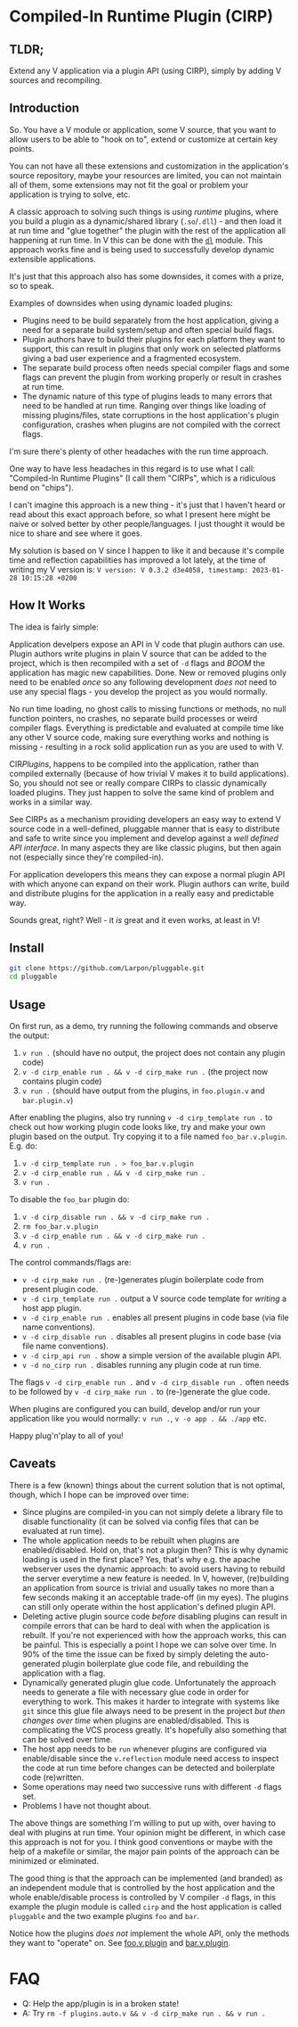 # Compiled-In Runtime Plugin (CIRP)

## TLDR;

Extend any V application via a plugin API (using CIRP), simply by adding V sources and recompiling.

## Introduction

So. You have a V module or application, some V source, that you want to
allow users to be able to "hook on to", extend or customize at certain key points.

You can not have all these extensions and customization in
the application's source repository, maybe your resources are limited,
you can not maintain all of them, some extensions may not fit the goal or
problem your application is trying to solve, etc.

A classic approach to solving such things is using *runtime* plugins, where you
build a plugin as a dynamic/shared library (`.so`/`.dll`) - and then
load it at run time and "glue together" the plugin with the rest of the
application all happening at run time. In V this can be done with the [`dl`](https://modules.vlang.io/dl.html) module.
This approach works fine and is being used to successfully develop dynamic
extensible applications.

It's just that this approach also has some downsides, it comes with a prize, so to speak.

Examples of downsides when using dynamic loaded plugins:

* Plugins need to be build separately from the host application, giving a need for
  a separate build system/setup and often special build flags.
* Plugin authors have to build their plugins for each platform they want to support,
  this can result in plugins that only work on selected platforms giving a bad user
  experience and a fragmented ecosystem.
* The separate build process often needs special compiler flags and some flags
  can prevent the plugin from working properly or result in crashes at run time.
* The dynamic nature of this type of plugins leads to many errors that need to be
  handled at run time. Ranging over things like loading of missing plugins/files, state
  corruptions in the host application's plugin configuration, crashes when plugins
  are not compiled with the correct flags.

I'm sure there's plenty of other headaches with the run time approach.

One way to have less headaches in this regard is to use what I call:
"Compiled-In Runtime Plugins" (I call them "CIRPs", which is a ridiculous bend on "chips").

I can't imagine this approach is a new thing - it's just that I haven't heard or
read about this exact approach before, so what I present here might be naive
or solved better by other people/languages. I just thought it would be nice to share
and see where it goes.

My solution is based on V since I happen to like it and because it's compile time and
reflection capabilities has improved a lot lately, at the time of writing my V version is:
`V version: V 0.3.2 d3e4058, timestamp: 2023-01-28 10:15:28 +0200`

## How It Works

The idea is fairly simple:

Application develpers expose an API in V code that plugin authors can use.
Plugin authors write plugins in plain V source that can be added to the project, which
is then recompiled with a set of `-d` flags and *BOOM* the application has magic
new capabilities. Done. New or removed plugins only need to be enabled *once* so any
following development *does not* need to use any special flags - you develop the project as
you would normally.

No run time loading, no ghost calls to missing functions or methods, no null function pointers,
no crashes, no separate build processes or weird compiler flags. Everything is predictable and
evaluated at compile time like any other V source code, making sure everything works and nothing
is missing - resulting in a rock solid application run as you are used to with V.

CIR*Plugins*, happens to be compiled into the application,
rather than compiled externally (because of how trivial V makes it to build applications).
So, you should not see or really compare CIRPs to classic dynamically loaded plugins. They
just happen to solve the same kind of problem and works in a similar way.

See CIRPs as a mechanism providing developers an easy way to extend V source code in
a well-defined, pluggable manner that is easy to distribute and safe to write since you
implement and develop against a *well defined API interface*. In many aspects they are
like classic plugins, but then again not (especially since they're compiled-in).

For application developers this means they can expose a normal plugin API with which
anyone can expand on their work. Plugin authors can write, build and distribute plugins for
the application in a really easy and predictable way.

Sounds great, right? Well - it _is_ great and it even works, at least in V!

## Install

```bash
git clone https://github.com/Larpon/pluggable.git
cd pluggable
```

## Usage

On first run, as a demo, try running the following commands and observe the output:

1. `v run .` (should have no output, the project does not contain any plugin code)
2. `v -d cirp_enable run . && v -d cirp_make run .` (the project now contains plugin code)
3. `v run .` (should have output from the plugins, in `foo.plugin.v` and `bar.plugin.v`)

After enabling the plugins, also try running `v -d cirp_template run .` to check out how working
plugin code looks like, try and make your own plugin based on the output. Try copying it to a
file named `foo_bar.v.plugin`. E.g. do:

1. `v -d cirp_template run . > foo_bar.v.plugin`
2. `v -d cirp_enable run . && v -d cirp_make run .`
3. `v run .`

To disable the `foo_bar` plugin do:

1. `v -d cirp_disable run . && v -d cirp_make run .`
2. `rm foo_bar.v.plugin`
3. `v -d cirp_enable run . && v -d cirp_make run .`
4. `v run .`

The control commands/flags are:

* `v -d cirp_make run .` (re-)generates plugin boilerplate code from present plugin code.
* `v -d cirp_template run .` output a V source code template for *writing* a host app plugin.
* `v -d cirp_enable run .` enables all present plugins in code base (via file name conventions).
* `v -d cirp_disable run .` disables all present plugins in code base (via file name conventions).
* `v -d cirp_api run .` show a simple version of the available plugin API.
* `v -d no_cirp run .` disables running any plugin code at run time.

The flags `v -d cirp_enable run .` and `v -d cirp_disable run .` often needs to be followed by
`v -d cirp_make run .` to (re-)generate the glue code.

When plugins are configured you can build, develop and/or run your application like you would
normally:
`v run .`, `v -o app . && ./app` etc.

Happy plug'n'play to all of you!

## Caveats

There is a few (known) things about the current solution that is not optimal, though,
which I hope can be improved over time:

* Since plugins are compiled-in you can not simply delete a library file to disable
  functionality (it can be solved via config files that can be evaluated at run time).
* The whole application needs to be rebuilt when plugins are enabled/disabled.
  Hold on, that's not a plugin then? This is why dynamic loading is used in the first
  place? Yes, that's why e.g. the apache webserver uses the dynamic approach: to avoid users
  having to rebuild the server everytime a new feature is needed. In V, however, (re)building
  an application from source is trivial and usually takes no more than a few seconds
  making it an acceptable trade-off (in my eyes). The plugins can still only operate within
  the host application's defined plugin API.
* Deleting active plugin source code *before* disabling plugins can result in compile
  errors that can be hard to deal with when the application is rebuilt.
  If you're not experienced with how the approach works, this can be painful.
  This is especially a point I hope we can solve over time. In 90% of the time the issue
  can be fixed by simply deleting the auto-generated plugin boilerplate glue code file,
  and rebuilding the application with a flag.
* Dynamically generated plugin glue code. Unfortunately the approach needs to generate
  a file with necessary glue code in order for everything to work. This makes it harder
  to integrate with systems like `git` since this glue file always need to be present in
  the project *but then changes over time* when plugins are enabled/disabled.
  This is complicating the VCS process greatly. It's hopefully also something that can
  be solved over time.
* The host app needs to be `run` whenever plugins are configured via enable/disable
  since the `v.reflection` module need access to inspect the code at run time before
  changes can be detected and boilerplate code (re)written.
* Some operations may need two successive runs with different `-d` flags set.
* Problems I have not thought about.

The above things are something I'm willing to put up with, over having to deal with plugins
at run time. Your opinion might be different, in which case this approach is not for you.
I think good conventions or maybe with the help of a makefile or similar, the major pain
points of the approach can be minimized or eliminated.

The good thing is that the approach can be implemented (and branded) as an independent
module that is controlled by the host application and the whole enable/disable process
is controlled by V compiler `-d` flags, in this example the plugin module is called
`cirp` and the host application is called `pluggable` and the two example plugins `foo`
and `bar`.

Notice how the plugins *does not* implement the whole API, only the methods
they want to "operate" on. See [foo.v.plugin](foo.v.plugin) and [bar.v.plugin](bar.v.plugin).

# FAQ

* Q: Help the app/plugin is in a broken state!
* A: Try `rm -f plugins.auto.v && v -d cirp_make run . && v run .`

